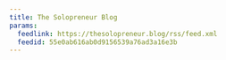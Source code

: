 ```yaml
---
title: The Solopreneur Blog
params:
  feedlink: https://thesolopreneur.blog/rss/feed.xml
  feedid: 55e0ab616ab0d9156539a76ad3a16e3b
---
```

